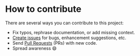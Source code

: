 # How to contribute

There are several ways you can contribute to this project:

-   Fix typos, rephrase documentation, or add missing context.
-   [Create issues](https://github.com/dehesa/Metal/issues) for bugs, enhancement suggestions, etc.
-   Send [Pull Requests](https://github.com/dehesa/Metal/pulls) (PRs) with new code.
-   Spread awareness 😄

